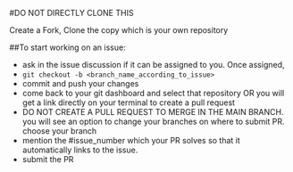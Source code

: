 #DO NOT DIRECTLY CLONE THIS 

Create a Fork, Clone the copy which is your own repository

##To start working on an issue: 
- ask in the issue discussion if it can be assigned to you. Once assigned, 
- `git checkout -b <branch_name_according_to_issue>` 
- commit and push your changes
- come back to your git dashboard and select that repository OR you will get a link directly on your terminal to create a pull request
- DO NOT CREATE A PULL REQUEST TO MERGE IN THE MAIN BRANCH. you will see an option to change your branches on where to submit PR. choose your branch
- mention the #issue_number which your PR solves so that it automatically links to the issue.
- submit the PR 
